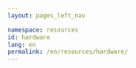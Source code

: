```yaml
---
layout: pages_left_nav

namespace: resources
id: hardware
lang: en
permalink: /en/resources/hardware/
---
```


<!-- Content starts -->

<!-- Content ends -->